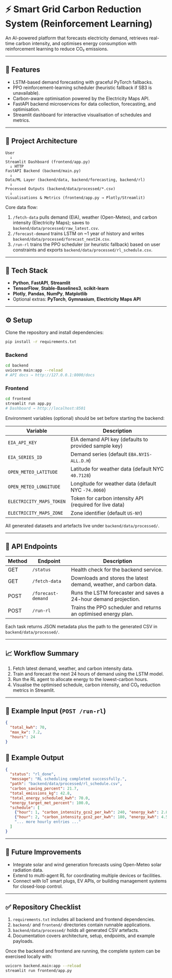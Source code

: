 # ⚡ Smart Grid Carbon Reduction System (Reinforcement Learning)

An AI-powered platform that forecasts electricity demand, retrieves real-time carbon
intensity, and optimises energy consumption with reinforcement learning to reduce CO₂
emissions.

---

## 🚀 Features
- LSTM-based demand forecasting with graceful PyTorch fallbacks.
- PPO reinforcement-learning scheduler (heuristic fallback if SB3 is unavailable).
- Carbon-aware optimisation powered by the Electricity Maps API.
- FastAPI backend microservices for data collection, forecasting, and optimisation.
- Streamlit dashboard for interactive visualisation of schedules and metrics.

---

## 🧩 Project Architecture
```
User
  ↓
Streamlit Dashboard (frontend/app.py)
  ↓ HTTP
FastAPI Backend (backend/main.py)
  ↓
Data/ML Layer (backend/data, backend/forecasting, backend/rl)
  ↓
Processed Outputs (backend/data/processed/*.csv)
  ↓
Visualisations & Metrics (frontend/app.py → Plotly/Streamlit)
```

Core data flow:
1. `/fetch-data` pulls demand (EIA), weather (Open-Meteo), and carbon intensity (Electricity Maps); saves to `backend/data/processed/raw_latest.csv`.
2. `/forecast-demand` trains LSTM on ~1 year of history and writes `backend/data/processed/forecast_next24.csv`.
3. `/run-rl` trains the PPO scheduler (or heuristic fallback) based on user constraints and exports `backend/data/processed/rl_schedule.csv`.

---

## 🧰 Tech Stack
- **Python**, **FastAPI**, **Streamlit**
- **TensorFlow**, **Stable-Baselines3**, **scikit-learn**
- **Plotly**, **Pandas**, **NumPy**, **Matplotlib**
- Optional extras: **PyTorch**, **Gymnasium**, **Electricity Maps API**

---

## ⚙️ Setup

Clone the repository and install dependencies:

```bash
pip install -r requirements.txt
```

### Backend
```bash
cd backend
uvicorn main:app --reload
# API docs → http://127.0.0.1:8000/docs
```

### Frontend
```bash
cd frontend
streamlit run app.py
# Dashboard → http://localhost:8501
```

Environment variables (optional) should be set before starting the backend:

| Variable               | Description                                             |
|------------------------|---------------------------------------------------------|
| `EIA_API_KEY`          | EIA demand API key (defaults to provided sample key)    |
| `EIA_SERIES_ID`        | Demand series (default `EBA.NYIS-ALL.D.H`)              |
| `OPEN_METEO_LATITUDE`  | Latitude for weather data (default NYC `40.7128`)       |
| `OPEN_METEO_LONGITUDE` | Longitude for weather data (default NYC `-74.0060`)     |
| `ELECTRICITY_MAPS_TOKEN` | Token for carbon intensity API (required for live data) |
| `ELECTRICITY_MAPS_ZONE`  | Zone identifier (default `US-NY`)                       |

All generated datasets and artefacts live under `backend/data/processed/`.

---

## 📡 API Endpoints

| Method | Endpoint           | Description                                                       |
|--------|--------------------|-------------------------------------------------------------------|
| GET    | `/status`          | Health check for the backend service.                            |
| GET    | `/fetch-data`      | Downloads and stores the latest demand, weather, and carbon data.|
| POST   | `/forecast-demand` | Runs the LSTM forecaster and saves a 24-hour demand projection.  |
| POST   | `/run-rl`          | Trains the PPO scheduler and returns an optimised energy plan.   |

Each task returns JSON metadata plus the path to the generated CSV in
`backend/data/processed/`.

---

## 📈 Workflow Summary
1. Fetch latest demand, weather, and carbon intensity data.
2. Train and forecast the next 24 hours of demand using the LSTM model.
3. Run the RL agent to allocate energy to the lowest-carbon hours.
4. Visualise the optimised schedule, carbon intensity, and CO₂ reduction metrics in Streamlit.

---

## 🧪 Example Input (`POST /run-rl`)
```json
{
  "total_kwh": 70,
  "max_kw": 7.2,
  "hours": 24
}
```

## 🧾 Example Output
```json
{
  "status": "rl_done",
  "message": "RL scheduling completed successfully.",
  "path": "backend/data/processed/rl_schedule.csv",
  "carbon_saving_percent": 21.7,
  "total_emissions_kg": 42.8,
  "total_energy_scheduled_kwh": 70.0,
  "energy_target_met_percent": 100.0,
  "schedule": [
    {"hour": 1, "carbon_intensity_gco2_per_kwh": 240, "energy_kwh": 2.8},
    {"hour": 2, "carbon_intensity_gco2_per_kwh": 180, "energy_kwh": 4.5},
    "... more hourly entries ..."
  ]
}
```

---

## 🧠 Future Improvements
- Integrate solar and wind generation forecasts using Open-Meteo solar radiation data.
- Extend to multi-agent RL for coordinating multiple devices or facilities.
- Connect with IoT smart plugs, EV APIs, or building management systems for closed-loop control.

---

## ✅ Repository Checklist
1. `requirements.txt` includes all backend and frontend dependencies.
2. `backend/` and `frontend/` directories contain runnable applications.
3. `backend/data/processed/` holds all generated CSV artefacts.
4. Documentation covers architecture, setup, endpoints, and example payloads.

Once the backend and frontend are running, the complete system can be exercised locally with:
```bash
uvicorn backend.main:app --reload
streamlit run frontend/app.py
```

